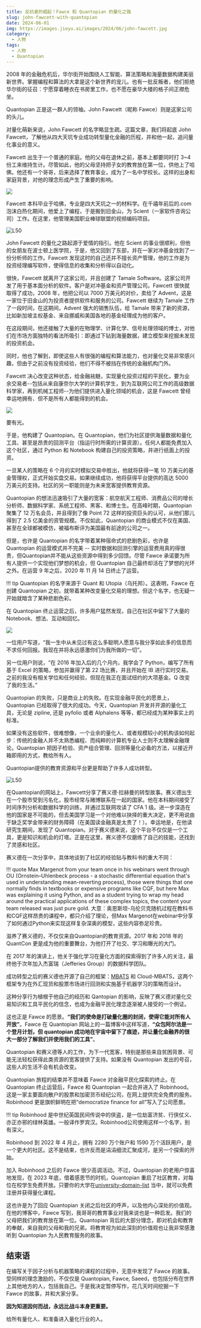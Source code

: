 ```yaml
---
title: 反抗者的崛起！Fawce 和 Quantopian 的量化之路
slug: john-fawcett-with-quantopian
date: 2024-06-01
img: https://images.jieyu.ai/images/2024/06/john-fawcett.jpg
category:
  - 人物
tags:
  - 人物
  - Quantopian
---
```


2008 年的金融危机后，华尔街开始围绕人工智能、算法策略和海量数据构建美丽新世界。掌握编程和算法的大拿是这个新世界的宠儿。也有一批反叛者，他们拒绝华尔街的征召：宁愿穿着睡衣在书房里工作，也不愿在豪华大楼的格子间正襟危坐。

Quantopian 正是这一群人的领袖。John Fawcett（昵称 Fawce）则是这家公司的头儿。

对量化萌新来说，John Fawcett 的名字略显生疏。这篇文章，我们将起底 John Fawcett，了解他从四大天坑专业成功转型量化金融的历程，并和他一起，追问量化事业的意义。



Fawcett 出生于一个普通的家庭。他的父母在退休之前，基本上都要同时打 3~4 份工来维持生计。尽管如此，他的父母坚持把子女的教育放在第一位，供他上了哈佛。他还有一个哥哥，后来选择了教育事业，成为了一名中学校长。这样的出身和家庭背景，对他的理念形成产生了重要的影响。

![](https://images.jieyu.ai/images/2024/06/john-fawcett.avif)

Fawcett 本科毕业于哈佛，专业是四大天坑之一的材料学。在千禧年前后的.com 泡沫白热化期间，他爱上了编程，于是搬到旧金山，为 Scient（一家软件咨询公司）工作。在这里，他管理美国职业棒球联盟的视频编码项目。



![L50](https://images.jieyu.ai/images/2024/06/john-fawcett-2.png)

John Fawcett 的量化之路起源于爱情的指引。他在 Scient 的事业很顺利，但他的女朋友在波士顿上医学院，于是，他又回到了东部，并在一家对冲基金找到了一份分析师的工作。Fawcett 发现这时的自己还并不擅长资产管理，他的工作是为投资经理编写软件，使得信息的收集和分析得以自动化。



很快，Fawcett 就离开了这家公司，并且创建了 Tamale Software。这家公司开发了用于基本面分析的软件。客户是对冲基金和资产管理公司。Fawcett 很快就取得了成功，2008 年，他把公司以 7000 万美元的对价，卖给了 Advent，这是一家位于旧金山的为投资者提供软件和服务的公司。Fawcett 继续为 Tamale 工作了一段时间，在这期间，Advent 强大的销售队伍，给 Tamale 带来了新的资源，比如新加坡主权基金、来自挪威和美国各地的基金经理成为他的客户。


在这段期间，他还接触了大量的在物理学、计算化学、信号处理领域的博士，对他们在市场方面独特的看法所吸引：即通过下钻到海量数据，建立模型来挖掘未发现的投资机会。

同时，他也了解到，即使这些人有很强的编程和算法能力，也对量化交易非常感兴趣，但由于之前没有投资经验，他们不得不被挡在传统的金融机构门外。



Fawcett 决心改变这种状态，给金融袪魅，实现量化投资过程的平民化，要为业余交易者--包括从来自康奈尔大学的计算机学生，到为互联网公司工作的高级数据科学家，再到机械工程师--为他们提供进入量化领域的机会，这是 Fawcett 曾经幸运地拥有、但不是所有人都能得到的机会。

![](https://images.jieyu.ai/images/2024/06/quantopian.png)

要有光。

于是，他构建了 Quantopian。在 Quantopian，他们为社区提供海量数据和量化工具、甚至是昂贵的回测平台（指运行时所需的计算资源）。任何人都能免费加入这个社区，通过 Python 和 Notebook 构建自己的投资策略，并进行纸面上的投资。



一旦某人的策略在 6 个月的实时模拟交易中胜出，他就将获得一笔 10 万美元的基金管理权，正式开始实盘交易。如果继续成功，他将获得平台提供的高达 5000 万美元的支持。社区的另一职能则是为未来宽客提供教育资源。

Quantopian 的想法迅速吸引了大量的宽客：航空航天工程师、消费品公司的增长分析师、数据科学家、系统工程师、黑客、和博士生。在高峰时期，Quantopian 聚集了 12 万名会员，并且得到了像 Point 72 这样的投资巨头的认可，从他们那儿得到了 2.5 亿美金的资管规模。不仅如此，Quantopian 的商业模式不仅在美国、甚至在全球都被模仿，被福布斯评为美国最有前途的公司之一。

但是，也许是 Quantopian 的名字带着某种宿命式的悲剧色彩，也许是 Quantopian 的运营模式并不完美 -- 实时数据和回测引擎的运营费用真的得很贵，但Quantopian并不能从这些资源中得到多少回馈。尽管 Fawce 承诺要为所有人提供一个实现他们梦想的机会，但 Quantopian 自己最终却活在了梦想的光环之外。在运营 9 年之后，2020 年 11 月 14 日终止了运营。

!!! tip
    Quantopian 的名字来源于 Quant 和 Utopia（乌托邦）。这表明，Fawce 在创建 Quantopian 之初，就带着某种改变量化交易的理想。但这个名字，也无疑一开始就暗含了某种悲剧色彩。



在 Quantopian 终止运营之后，许多用户猛然发现，自己在社区中留下了大量的 Notebook、想法、互动和回忆。

![](https://images.jieyu.ai/images/2024/06/quantopian-shutdown.png)

一位用户写道，“我一生中从未见过有这么多聪明人愿意与我分享如此多的信息而不求任何回报。我现在并将永远感激你们为我所做的一切”。

另一位用户则说，“在 2016 年加入后的几个月内，我学会了 Python，编写了所有基于 Excel 的策略，参加并赢得了第 22 场比赛，并且开始在 IB 进行实时交易。之前的我没有相关学位和任何经验，但现在我正在面试纽约的大项基金。Q 改变了我的生活。”

Quantopian 的失败，只是商业上的失败。在实现金融平民化的愿景上，Quantopian 已经取得了很大的成功。今天，Quantopian 开发并开源的量化工具，无论是 zipline, 还是 pyfolio 或者 Alphalens 等等，都已经成为某种事实上的标准。




如果没有这些软件，很难想像，一个业余的量化人、或者规模较小的机构该如何起步：传统的金融人并不太熟悉编程、而纯粹的计算机专业人士则不太理解金融理论。Quantopian 把因子检验、资产组合管理、回测等量化必备的方法，以接近开箱即用的方式，教给所有人。

Quantopian提供的教育资源和平台更是帮助了许多人成功转型。

![L50](https://images.jieyu.ai/images/2024/06/saeed.png)

在Quantopian的网站上，Fawcett分享了赛义德·拉赫曼的转型故事。赛义德出生在一个股市受到污名化，股市经常与赌博联系在一起的国家。他在本科期间接受了时间序列分析和数据科学的训练，并通过互联网攻读了 CFA 1 级。进一步深造在他的国家是不可能的，但去美国学习是一个对他难以抉择的重大决定，更不用说由于缺乏奖学金带来的财务障碍（在美国读金融真是太贵了！）。幸运地是，在他读研究生期间，发现了 Quantopian。对于赛义德来说，这个平台不仅仅是一个工具，更是知识和机会的灯塔。正是在这里，赛义德不仅磨练了自己的技能，还找到了灵感和社区。



赛义德在一次分享中，具体地谈到了社区的经验贴与教科书的重大不同：




!!! quote
    Max Margenot from your team once in his webinars went through OU (Ornstein–Uhlenbeck process - a stochastic differential equation that's used in understanding mean-reverting process), those were things that one normally finds in textbooks or expensive programs like CQF, but here Max was explaining it using Python, and as a student trying to wrap my head around the practical applications of these complex topics, the content your team released was just pure gold.
    大意：奥恩斯坦-乌伦贝克随机过程在教科书和CQF这样昂贵的课程中，都只介绍了理论，但Max Margenot在webinar中分享了如何通过Python来实现这样复杂深奥的模型，这些内容弥足珍贵。

滋养了赛义德的，不仅仅来自Quantopian的教育资源。2017 年和 2018 年的 QuantCon 更是成为他的重要舞台，为他打开了社交、学习和曝光的大门。

在 2017 年的演讲上，他关于强化学习在量化方面的探索得到了许多人的关注，最终他于次年加入杰富瑞（Jefferies Group）的数据科学团队。


成功转型之后的赛义德也开源了自己的框架：[MBATS](https://github.com/saeed349/Microservices-Based-Algorithmic-Trading-System) 和 Cloud-MBATS，这两个框架专为在外汇现货和股票市场进行回测和实施基于机器学习的策略而设计。

这种分享行为植根于他自己的经历和 Qantopian 的影响，反映了赛义德对量化交易知识和工具平民化的信念，也成为金融平民化理念逐渐被人接受的一个例证。



这也正是 Fawce 的愿景。**“我们的使命是打破量化圈的封闭，使得它能对所有人开放”**。Fawce 在 Quantopian 网站上的一篇博客中这样写道，**“众包阿尔法是一个登月计划，但 quantopian 成功地在宇宙中留下了痕迹，并让量化金融界的很大一部分了解我们并使用我们的工具”**。

Quantopian 和赛义德等人的工作，为下一代宽客，特别是那些来自贫困背景、可能无法轻松获得此类资源的宽客提供了支持。如果没有 Quantopian 发出的号召，这些人的生活不会有机会改变。

Quantopian 旅程的结束并不意味着 Fawce 对金融平民化探索的终止。在 Quantopian 终止运营后，Fawce 和 Quantopian 一起合并进入了 Robinhood。这是一家主要面向散户的股票和加密货币经纪公司，在网上提供完全免费的服务。Robinhood 更是旗帜鲜明在把“democratize finance for all”写入了公司愿景。

!!! tip
    Robinhood 是中世纪英国民间传说中的侠盗，是一位劫富济贫、行侠仗义、亦正亦邪的绿林英雄。一般译作罗宾汉。Robinhood公司使用这样一个名字，别有深义。


Robinhood 到 2022 年 4 月止，拥有 2280 万个账户和 1590 万个活跃用户，是一个更大的社区。这不是结束，也许反而是涓涓细流汇聚成河，是另一个探索的开始。



加入 Robinhood 之后的 Fawce 很少高调活动。不过，Quantopian 的老用户惊喜地发现，在 2023 年底，借着感恩节的时机，Quantopian 重启了社区教育，对每位在校学生免费开放。只要你的大学在[university-domain-list](https://github.com/Hipo/university-domains-list) 当中，就可以免费注册并获得量化课程。

<!--university-domain-list 是一个 github 项目，提供数据和访问 API https://github.com/Hipo/university-domains-list-->

这也许是为了回应 Quantopian 关闭之后社区的呼声，以及他内心深处的价值观。在他的博客中，Fawce 写到，我哥哥的教育事业对我来说也是一种启发。我们的父母把我们的教育放在第一位。Quantopian 背后的大部分理念，即对机会和教育的奉献，来自我的父母和我的兄弟。将教育视为如此深刻的价值观也让我非常感激听到 Quantopian 为人民教育服务的故事。

## 结束语

在编写关于因子分析与机器策略的课程的过程中，无意中发现了 Fawce 的故事。受同样的理念激励的，不仅仅是 Quantopian, Fawce, Saeed，也包括分布在世界上其他地方的人，包括我自己。于是我决定暂停写作，花几天时间挖掘一下 Fawce 的故事，并和大家分享。

**因为知道因何而战，永远比战斗本身更重要。**

给所有量化人、和准备进入量化行业的人。

